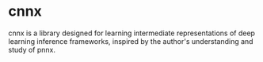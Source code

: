 # cnnx
cnnx is a library designed for learning intermediate representations of deep learning inference frameworks, inspired by the author's understanding and study of pnnx.

